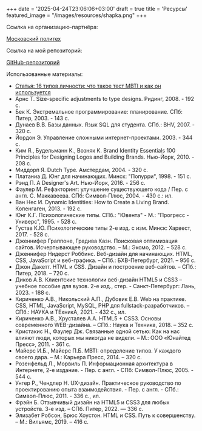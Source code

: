 +++
date = '2025-04-24T23:06:06+03:00'
draft = true
title = 'Ресурсы'
featured_image = "/images/resources/shapka.png"
+++

Ссылка на организацию-партнёра:

[Московский политех](https://mospolytech.ru)

Ссылка на мой репозиторий:

[GitHub-репозиторий](https://github.com/annamakarrenko/practice-2025)

Использованные материалы:

- [Статья: 16 типов личности: что такое тест MBTI и как он используется](https://externat.foxford.ru/polezno-znat/tipy-lichnosti-po-mbti)
- Арнс Т. Size-specific adjustments to type designs. Ридинг, 2008. - 192 с.
- Бек К. Экстремальное программирование: планирование. СПб: Питер, 2003. - 143 с.
- Дунаев В.В. Базы данных. Язык SQL для студента. СПб.: BHV, 2007. - 320 с.
- Йордон Э. Управление сложными интернет-проектами. 2003. - 344 с.
- Ким Я., Будельманн К., Возняк К. Brand Identity Essentials 100 Principles for Designing Logos and Building Brands. Нью-Йорк, 2010. - 208 с.
- Миддорп Я. Dutch Type. Амстердам, 2004. - 320 с.
- Платаниа Д. Юнг для начинающих. Минск: "Попурри", 1998. - 151 с.
- Рэнд П. A Designer's Art. Нью-Йорк, 2016. - 256 с.
- Фаулер М. Рефакторинг: улучшение существующего кода / Пер. с англ. С. Маккавеева. СПб: Символ-Плюс, 2004. - 430 с.: ил.
- Ван Нес И. Dynamic Identities: How to Create a Living Brand. Копенгаген, 2013. - 192 с.
- Юнг К.Г. Психологические типы. СПб.: "Ювента" - М.: "Прогресс - Универс", 1995. - 528 с.
- Густав К.Ю. Психологические типы 2-е изд. с изм. Минск: Харвест, 2017. - 528 с.
- Дженнифер Граппоне, Градива Казн. Поисковая оптимизация сайтов. Исчерпывающее руководство. – М.: Эксмо, 2012. – 528 с.
- Дженнифер Нидерст Роббинс. Веб-дизайн для начинающих. HTML, CSS, JavaScript и веб-графика. – СПб.: БХВ-Петербург, 2021. – 956 с.
- Джон Дакетт. HTML и CSS. Дизайн и построение веб-сайтов. – СПб.: Питер, 2018. – 720 с.
- Диков А.В. Клиентские технологии веб-дизайн HTML5 и CSS3 – учебное пособие для вузов. 2-е изд., стер. - Санкт-Петербург: Лань, 2023. - 188 с.
- Кириченко А.В., Никольский А.П., Дубовик Е.В. Web на практике. CSS, HTML, JavaScript, MySQL, PHP для fullstack-разработчиков. – СПб.: НАУКА и ТЕхникА, 2021. - 432 с., ил.
- Кириченко А.В., Хрусталев А.А. HTML5 + CSS3. Основы современного WEB-дизайна. – СПб.: Наука и Техника, 2018. – 352 с.
- Кристакис Н., Фаулер Дж. Связанные одной сетью: Как на нас влияют люди, которых мы никогда не видели. – М.: ООО «Юнайтед Пресс», 2011. - 361 с.
- Майерс И.Б., Майерс П.Б. MBTI: определение типов. У каждого своего дара. – М.: Карьера Пресс, 2014. – 320 с.
- Розенфельд Л., Морвиль П. Информационная архитектура в Интернете, 2-е издание. - Пер. с англ. - СПб: Символ-Плюс, 2005. - 544 с.
- Унгер Р., Чендлер Н. UX-дизайн. Практическое руководство по проектированию опыта взаимодействия. - Пер. с англ. - СПб.: Символ-Плюс, 2011. - 336 с., ил.
- Фрэйн Б. Отзывчивый дизайн на HTML5 и CSS3 для любых устройств. 3-е изд. – СПб. Питер, 2022. — 336 с.
- Элизабет Робсон, Брюс Хоустон. HTML и CSS. Путь к совершенству. – М.: Вильямс, 2019. – 416 с.


